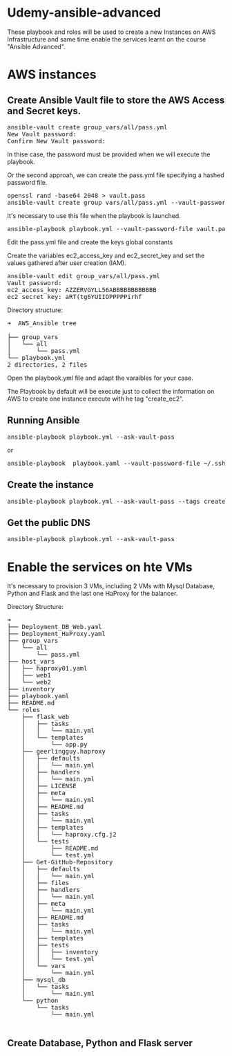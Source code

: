 # Udemy-ansible-advanced


These playbook and roles will be used to create a new Instances on AWS Infrastructure and same time enable the services learnt  on the course "Ansible Advanced".

# AWS instances

## Create Ansible Vault file to store the AWS Access and Secret keys.

<PRE>
ansible-vault create group_vars/all/pass.yml
New Vault password:
Confirm New Vault password:
</PRE>

In thise case, the password must be provided when we will execute the playbook. 

Or the second approah, we can create the pass.yml file specifying a hashed password file.
 
<PRE>
openssl rand -base64 2048 > vault.pass
ansible-vault create group_vars/all/pass.yml --vault-password-file vault.pass
</PRE>

It's necessary to use this file when the playbook is launched.

<PRE>
ansible-playbook playbook.yml --vault-password-file vault.pass
</PRE>

Edit the pass.yml file and create the keys global constants

Create the variables ec2_access_key and ec2_secret_key and set the values gathered after user creation (IAM).

<PRE>
ansible-vault edit group_vars/all/pass.yml 
Vault password:
ec2_access_key: AZZERVGYLL56ABBBBBBBBBBBB                                      
ec2_secret_key: aRT(tg6YUIIOPPPPPirhf
</PRE>


Directory structure:
<PRE>
➜  AWS_Ansible tree

├── group_vars
│   └── all
│       └── pass.yml
└── playbook.yml
2 directories, 2 files
</PRE>


Open the playbook.yml file and adapt the varaibles for your case.


The Playbook by default will be execute just to collect the information on AWS to create one instance execute with he tag "create_ec2".

## Running Ansible

<PRE>
ansible-playbook playbook.yml --ask-vault-pass
</PRE>

or

<PRE>
ansible-playbook  playbook.yaml --vault-password-file ~/.ssh/vault.pass
</PRE>


## Create the instance

<PRE>
ansible-playbook playbook.yml --ask-vault-pass --tags create_ec2
</PRE>

## Get the public DNS

<PRE>
ansible-playbook playbook.yml --ask-vault-pass
</PRE>

# Enable the services on hte VMs

It's necessary to provision 3 VMs, including 2 VMs with Mysql Database, Python and Flask and the last one HaProxy for the balancer. 

Directory Structure:
<PRE>
➜
├── Deployment_DB_Web.yaml
├── Deployment_HaProxy.yaml
├── group_vars
│   └── all
│       └── pass.yml
├── host_vars
│   ├── haproxy01.yaml
│   ├── web1
│   └── web2
├── inventory
├── playbook.yaml
├── README.md
└── roles
    ├── flask_web
    │   ├── tasks
    │   │   └── main.yml
    │   └── templates
    │       └── app.py
    ├── geerlingguy.haproxy
    │   ├── defaults
    │   │   └── main.yml
    │   ├── handlers
    │   │   └── main.yml
    │   ├── LICENSE
    │   ├── meta
    │   │   └── main.yml
    │   ├── README.md
    │   ├── tasks
    │   │   └── main.yml
    │   ├── templates
    │   │   └── haproxy.cfg.j2
    │   └── tests
    │       ├── README.md
    │       └── test.yml
    ├── Get-GitHub-Repository
    │   ├── defaults
    │   │   └── main.yml
    │   ├── files
    │   ├── handlers
    │   │   └── main.yml
    │   ├── meta
    │   │   └── main.yml
    │   ├── README.md
    │   ├── tasks
    │   │   └── main.yml
    │   ├── templates
    │   ├── tests
    │   │   ├── inventory
    │   │   └── test.yml
    │   └── vars
    │       └── main.yml
    ├── mysql_db
    │   └── tasks
    │       └── main.yml
    └── python
        └── tasks
            └── main.yml
 </PRE>

## Create Database, Python and Flask server
